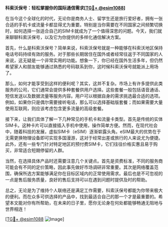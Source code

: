 **科索沃保号：轻松掌握你的国际通信需求[[TG💪+ @esim1088](https://t.me/s/esim1088)]**

在当今这个全球化的时代，无论你是商务人士、留学生还是旅行爱好者，拥有一张合适的手机卡或流量卡都显得尤为重要。特别是当你需要在不同国家之间频繁切换时，如何选择一张适合自己的SIM卡就成为了一个值得深思的问题。今天，我们就来聊聊科索沃保号，以及它为你提供的多样化通信解决方案。

首先，什么是科索沃保号？简单来说，科索沃保号就是一种能够在科索沃地区保持电话号码持续有效的服务。对于那些长期居住在国外或者经常往返于不同国家的人来说，这无疑是一个非常实用的功能。想象一下，你已经在国外生活多年，但仍然希望家人和朋友能够通过熟悉的号码联系到你，这时候科索沃保号就能派上用场了。

那么，如何才能享受到这样的便利呢？其实，这并不复杂。市场上有许多提供此类服务的公司，它们通常会提供多种套餐供用户选择。这些套餐一般包括语音通话、短信发送以及数据流量等服务内容。用户可以根据自身的需求挑选最合适的选项。例如，如果你只是偶尔需要接听电话，那么可以选择基础版套餐；而如果需要大量使用互联网，则应该考虑包含更多流量的高级套餐。

接下来，让我们具体了解一下几种常见的手机卡和流量卡类型。首先是传统的实体SIM卡。这种卡片可以直接插入手机中使用，操作简单方便。然而，在现代社会中，随着科技的发展，虚拟SIM卡（eSIM）逐渐崭露头角。eSIM最大的优势在于无需更换物理设备即可实现多国漫游，这对于经常出差或旅行的人来说尤为便捷。此外，还有一些专门针对特定地区的预付费SIM卡，它们往往价格实惠且易于购买，非常适合短期停留的人群。

当然，在选择具体产品时还需要注意几个关键点。首先是资费标准，不同的服务商可能会有不同的定价策略，因此事先做好市场调研非常重要。其次是网络覆盖范围，确保所选方案能够满足你在目标区域内的正常使用需求。最后也是不可忽视的一点是售后服务质量，良好的售后支持可以在遇到问题时提供及时的帮助。

总之，无论是为了维持个人联络还是满足工作需要，科索沃保号都能为你带来极大的便利。而在众多可供选择的产品中，找到最适合自己的那一个才是最重要的。希望本文能对你有所帮助，在未来的日子里，愿你无论身在何处都能够畅通无阻地与世界相连！

[[TG💪+ @esim1088](https://t.me/s/esim1088) ![Image](https://i.postimg.cc/4NQfJmqS/Snipaste-2025-05-13-00-14-12.png)]